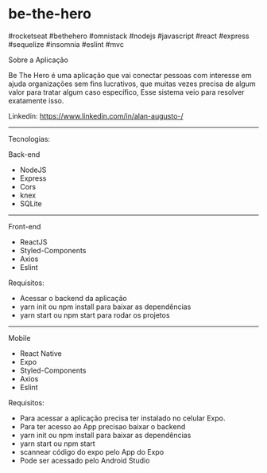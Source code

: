 # be-the-hero

#rocketseat #bethehero #omnistack #nodejs #javascript #react #express #sequelize #insomnia #eslint #mvc 

Sobre a Aplicação

Be The Hero é uma aplicação que vai conectar pessoas com interesse em ajuda organizações sem fins lucrativos, que muitas vezes precisa de algum valor para tratar algum caso específico, Esse sistema veio para resolver exatamente isso.

Linkedin: https://www.linkedin.com/in/alan-augusto-/

************************************************************************

Tecnologias:

Back-end
- NodeJS
- Express
- Cors
- knex
- SQLite

------------------------------------------------------------------------

Front-end
- ReactJS
- Styled-Components
- Axios
- Eslint

Requisitos:

- Acessar o backend da aplicação 
- yarn init ou npm install para baixar as dependências
- yarn start ou npm start para rodar os projetos


------------------------------------------------------------------------

Mobile
- React Native
- Expo
- Styled-Components
- Axios
- Eslint

Requisitos:

- Para acessar a aplicação precisa ter instalado no celular Expo.
- Para ter acesso ao App precisao baixar o backend
- yarn init ou npm install para baixar as dependências
- yarn start ou npm start
- scannear código do expo pelo App do Expo
- Pode ser acessado pelo Android Studio
